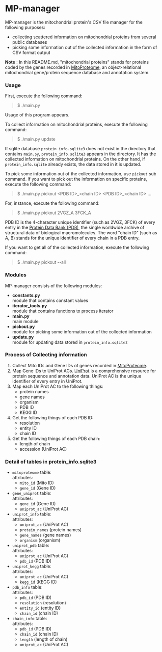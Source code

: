 # MP-manager

MP-manager is the mitochondrial protein's CSV file manager for the following
purposes:
* collecting scattered information on mitochondrial proteins from several public
  databases
* picking some information out of the collected information in the form of CSV
  format output

__Note__ : In this README.md, "mitochondrial proteins" stands for proteins coded
by the genes recorded in [MitoProteome](http://www.mitoproteome.org), an
object-relational mitochondrial gene/protein sequence database and annotation
system.


### Usage

First, execute the following command:

> $ ./main.py

Usage of this program appears.

To collect information on mitochondrial proteins, execute the following command:

> $ ./main.py update

If sqlite database `protein_info.sqlite3` does not exist in the directory that
contains `main.py`, `protein_info.sqlite3` appears in the directory. It has the
collected information on mitochondrial proteins.
On the other hand, if `protein_info.sqlite` already exists, the data stored in
it is updated.

To pick some information out of the collected information, use `pickout` sub
command. If you want to pick out the information on specific proteins, execute
the following command:

> $ ./main.py pickout \<PDB ID\>\_\<chain ID\> \<PDB ID\>\_\<chain ID\> ...

For, instance, execute the following command:

> $ ./main.py pickout 2VGZ_A 3FCK_A

PDB ID is the 4-character unique identifier (such as 2VGZ, 3FCK) of every entry
in the [Protein Data Bank (PDB)](https://www.rcsb.org/pdb), the single worldwide
archive of structural data of biological macromolecules. The word "chain ID"
(such as A, B) stands for the unique identifier of every chain in a PDB entry.

If you want to get all of the collected information, execute the following
command:

> $ ./main.py pickout --all


### Modules
MP-manager consists of the following modules:
* __constants.py__  
    module that contains constant values
* __iterator_tools.py__  
    module that contains functions to process iterator
* __main.py__  
    main module
* __pickout.py__  
    module for picking some information out of the collected information
* __update.py__  
    module for updating data stored in `protein_info.sqlite3`


### Process of Collecting information

1. Collect Mito IDs and Gene IDs of genes recorded in [MitoProteome](http://www.mitoproteome.org).
1. Map Gene IDs to UniProt ACs. [UniProt](http://www.uniprot.org) is a
   comprehensive resource for protein sequence and annotation data. UniProt AC
   is the unique identifier of every entry in UniProt.
1. Map each UniProt AC to the following things:
    * protein names
    * gene names
    * organism
    * PDB ID
    * KEGG ID
1. Get the following things of each PDB ID:
    * resolution
    * entity ID
    * chain ID
1. Get the following things of each PDB chain:
    * length of chain
    * accession (UniProt AC)


### Detail of tables in protein_info.sqlite3

* `mitoproteome` table:  
   attributes:  
    * `mito_id` (Mito ID)
    * `gene_id` (Gene ID)
* `gene_uniprot` table:  
   attributes:  
    * `gene_id` (Gene ID)
    * `uniprot_ac` (UniProt AC)
* `uniprot_info` table:  
   attributes:  
    * `uniprot_ac` (UniProt AC)
    * `protein_names` (protein names)
    * `gene_names` (gene names)
    * `organism` (organism)
* `uniprot_pdb` table:  
   attributes:  
    * `uniprot_ac` (UniProt AC)
    * `pdb_id` (PDB ID)
* `uniprot_kegg` table:  
   attributes:  
    * `uniprot_ac` (UniProt AC)
    * `kegg_id` (KEGG ID)
* `pdb_info` table:  
   attributes:  
    * `pdb_id` (PDB ID)
    * `resolution` (resolution)
    * `entity_id` (entity ID)
    * `chain_id` (chain ID)
* `chain_info` table:  
   attributes:  
    * `pdb_id` (PDB ID)
    * `chain_id` (chain ID)
    * `length` (length of chain)
    * `uniprot_ac` (UniProt AC)
